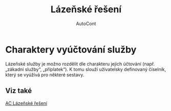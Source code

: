 ﻿---
    title: "Lázeňské řešení"
    author: AutoCont
    ms.date: 04/30/2018
    ms.topic: article
    ms.prod: dynamics-nav-2017
    ms.contentlocale: cs-cz
    ms.lasthandoff: 04/30/2018
---

# Charaktery vyúčtování služby

Lázeňské služby je možno rozdělit dle charakteru jejich účtování (např. „zákadní služby“, „příplatek“). K tomu slouží uživatelsky definovaný číselník, který se vyúžívá pro některé sestavy. 


## <a name="see-also"></a>Viz také
[AC Lázeňské řešení](ac-spa-solution.md)
